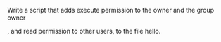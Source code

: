 Write a script that adds execute permission to the owner and the group owner

, and read permission to other users, to the file hello.
